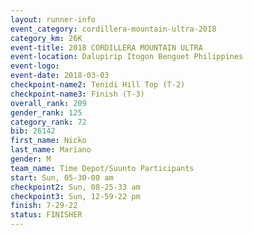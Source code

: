 ```yaml
---
layout: runner-info 
event_category: cordillera-mountain-ultra-2018 
category_km: 26K 
event-title: 2018 CORDILLERA MOUNTAIN ULTRA 
event-location: Dalupirip Itogon Benguet Philippines 
event-logo: 
event-date: 2018-03-03 
checkpoint-name2: Tenidi Hill Top (T-2) 
checkpoint-name3: Finish (T-3) 
overall_rank: 209
gender_rank: 125
category_rank: 72
bib: 26142
first_name: Nicko
last_name: Mariano
gender: M
team_name: Time Depot/Suunto Participants
start: Sun, 05-30-00 am
checkpoint2: Sun, 08-25-33 am
checkpoint3: Sun, 12-59-22 pm
finish: 7-29-22
status: FINISHER
---
```

